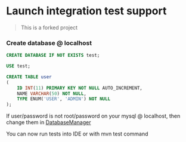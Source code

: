 # Launch integration test support
> This is a forked project

### Create database @ localhost
```sql
CREATE DATABASE IF NOT EXISTS test;

USE test;

CREATE TABLE user
(
    ID INT(11) PRIMARY KEY NOT NULL AUTO_INCREMENT,
    NAME VARCHAR(50) NOT NULL,
    TYPE ENUM('USER', 'ADMIN') NOT NULL
);
```

If user/password is not root/password on your mysql @ localhost, then change them in [DatabaseManager]

You can now run tests into IDE or with mvn test command


[DatabaseManager]: /src/main/java/com/example/integration/DatabaseManager.java#L11-L13